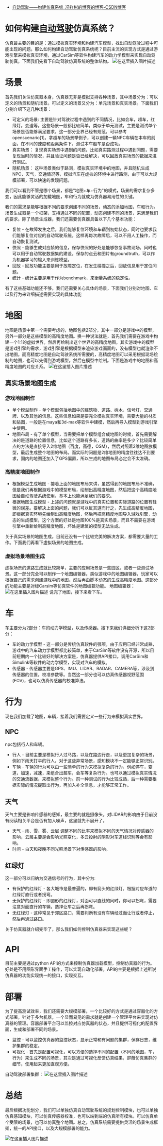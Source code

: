 - [自动驾驶——构建仿真系统_况祥彬的博客的博客-CSDN博客](https://blog.csdn.net/qq_40337086/article/details/125534961)

# 如何构建[自动驾驶](https://so.csdn.net/so/search?q=自动驾驶&spm=1001.2101.3001.7020)仿真系统？

仿真最主要的目的是：通过模拟真实环境和构建汽车模型，找出自动驾驶过程中可能出现的问题。那么如何构建自动驾驶仿真系统呢？目前主流的实现方式是通过游戏引擎来模拟真实环境，通过CarSim等软件构建汽车的动力学模型来实现自动驾驶仿真。下面我们先看下自动驾驶仿真系统的整体结构。
![在这里插入图片描述](https://img-blog.csdnimg.cn/bd3902a0b61e4625a9d2d7b732ffb04f.png)

# 场景

首先我们关注仿真器本身，仿真器无非是模拟支持各种场景，其中场景分为：可以定义的场景和随机场景。可以定义的场景又分为：单元场景和真实场景。下面我们分别介绍下这几种场景：

- 可定义的场景: 主要是针对驾驶过程中遇到的不同情况，比如会车，超车，红绿灯，变道等，这些场景一般都比较简单，类似于单元测试，主要是测试单个场景是否能够满足要求，这一部分业界已经有规范，可以参考openscenario[1]。拿超车的场景举例子，可以创建一辆NPC车辆在本车的前面，在不同的速度和距离条件下，测试本车超车是否成功。
- 真实场景： 复现真实场景中遇到的问题，比如真实路测过程中遇到问题，需要复现当时的情况，并且验证问题是否已经解决，可以回放真实场景的数据来进行测试。
- 随机场景： 这种场景类似于路测，模拟真实环境中的地图，并且随机生成NPC，天气，交通情况等，模拟汽车在虚拟的环境中进行路测，由于可以大规模部署，可以快速的发现问题。

我们可以看到不管是哪个场景，都是"地图+车+行为"的模式，场景的需求复杂多变，因此能够灵活的加载地图，车和行为就成为仿真器易用性的关键。

我们的需求是能够根据不同的要求创建不同的场景，动态的添加地图，车和行为。场景生成器是一个框架，支持通过不同的配置，动态创建不同的场景，来满足我们的要求。除了场景生成器，我们还需要仿真器具备以下几个基本功能：

- 复位 - 在故障发生之后，我们能够复位环境和车辆到初始状态，同时也要求我们能够复位对应的自动驾驶系统。这样再每次故障后，可以不用人工操作，而自动恢复测试。
- 快照 - 能够生成对应帧的信息，保存快照的好处是能够恢复事故现场，同时也可以用于自动驾驶数据集的建设。保存的点云和图片有groundtruth，可以作为机器学习的输入来训练模型。
- 回放 - 回放功能主要是用于故障定位，在发生碰撞之后，回放信息用于定位问题。
- 统计 - 统计主要是用于作为benchmark，来衡量系统的稳定性。

有了这些基础功能还不够，我们还需要关心具体的场景，下面我们分别对地图、车以及行为来详细描述需要实现的具体功能

# 地图

地图是场景中第一个需要考虑的，地图包括2部分，其中一部分是游戏中的模型，另外一部分是这些模型的高精度地图。换一种说法就是，首先我们需要在游戏中构建一个1:1的虚拟世界，然后再绘制出这个世界的高精度地图。其实游戏中的模型是游戏引擎的需求，游戏引擎是根据模型来渲染游戏画面的，没有模型也就渲染不出地图。而高精度地图是自动驾驶系统所需要的，高精度地图可以采用根据现场绘制的地图，也可以先得到游戏模型，然后在模型中绘制。下面是游戏中的地图和高精度地图的对应关系。
![在这里插入图片描述](https://img-blog.csdnimg.cn/7a85f9ae115d42f3a73c0278b92d290c.png)

## 真实场景地图生成

### 游戏地图制作

- 单个模型制作 - 单个模型包括地图中的建筑物、道路、树木、信号灯、交通牌、以及其他的信息。这些信息如果是要完全模拟真实环境，需要大量的材质和贴图，一般是在maya和3d-max等软件中建模，然后再导入模型到游戏引擎中使用。
- 地图布局 - 有了单个模型，当需要把单个模型组合成地图的时候，首先需要解决的是道路的位置信息，比如这个道路有多长，道路的曲率是多少？比较简单点的方法是直接导入2维地图（百度，高德，OSM），然后对照着2维地图放模型，最后生成整个地图的布局。而实际的问题是2维地图的精度往往达不到要求，国内的地图还加入了GPS偏置，所以生成的地图布局必定会不太准确。

### 高精度地图制作

- 根据模型生成地图 - 接着上面的地图布局来讲，虽然得到的地图布局不准确，但是我们再根据游戏中的模型布局，绘制出高精度地图，然后把这个高精度地图给自动驾驶系统使用，基本上也能满足我们的要求。
- 根据地图生成模型 - 上述的问题就是游戏中的真实位置和实际道路的位置有轻微的误差。要解决上面的问题，我们可以反其道而行之，先生成高精度地图，即根据真实环境先绘制出高精度地图，然后再把高精度地图导入游戏引擎，动态的生成模型，这个方案的好处是地图100%是真实场景，而且不需要在游戏引擎中重新绘制高精度地图，坏处是建筑的模型无法生成。

关于真实场景的地图生成，目前还没有一个比较完美的解决方案，都需要大量的工作。下面我们再看下虚拟场景的地图生成。

### 虚拟场景地图生成

虚拟场景的道路生成就比较简单，主要的应用场景是一些园区，或者一些测试场景。这一部分完全可以制作一个地图编辑器，类似游戏中的地图编辑器，玩家可以根据自己的需求创建游戏中的地图，然后再由脚本动态的生成高精度地图。这部分的功能主要是对标Carsim等仿真软件的地图编辑功能。
地图编辑器：
![在这里插入图片描述](https://img-blog.csdnimg.cn/03bf90186c5546cb87ce303ade44a4c1.png)
说完了地图，接下来看下车。

# 车

车主要分为2部分：车的动力学模型，以及传感器。接下来我们详细分析下这2部分：

- 车的动力学模型 - 这一部分是传统仿真软件的强项，由于应用已经非常成熟，游戏中的汽车动力学模型都比较简单，由于CarSim等软件没有开源，所以目前短期内一个比较好的解决方案是，仿真器提供API接口，调用CarSim和Simulink等软件的动力学模型，实现对汽车的模拟。
- 传感器 - 传感器主要是GPS、IMU、LIDAR、RADAR、CAMERA等，涉及到传感器的位置，校准参数等。当然这一部分也可以仿真传感器视野范围(FOV)，也可以仿真传感器的校准算法。

# 行为

现在我们加载了地图，车辆，接着我们需要定义一些行为来模拟真实世界。

## NPC

npc包括行人和车辆。

- 行人 - 目前主要是模拟行人过马路，以及在路边行走，以及更加复杂的场景，例如下雨天打伞的行人，对于这些异常场景，感知模块不一定能够正常识别。
- 车辆 - 车辆的行为可以由一些简单的行为来模拟复杂的行为，例如停车，变道，加速，减速，来组合出超车，会车等复杂行为。也可以通过模拟真实情况的交通流数据，来模拟整个行为。前一种测试的行为比较成熟，后一种需要根据实际的情况提取出行为，再加入补全信息，才能够正常工作。

## 天气

天气主要是影响传感器的感知，最主要的就是摄像头。对LIDAR的影响由于目前没有阅读相关平台是否有加入噪声，这里就先不展开了。

- 天气 - 雨、雪、雾、云层 调整不同的比率来模拟不同的天气情况对传感器的影响，云层主要是会影响光照变化，多云投射的阴影对车道线识别等会有影响。
- 时间 - 白天和夜晚不同光照场景下对传感器的影响。

## 红绿灯

这一部分可以归纳为交通信号的行为，其中分为:

- 有保护的红绿灯 - 各大城市是最普遍的，即有箭头的红绿灯，根据对应车道的红绿灯直行或者拐弯。
- 无保护的红绿灯 - 即圆形的红绿灯，对面可以直线的同时，你可以拐弯，需要注意对面直行的车辆，选择让车之后再拐弯。
- 无红绿灯 - 这种常见于郊区路口，需要判断有没有车辆经过而让行或者停止，然后再通过路口。

关于仿真器就介绍完毕了，那么我们如何控制仿真器来实现这些呢？

# API

目前主要是通过python API的方式来控制仿真器加载模型，控制仿真器的行为。好处是不用图形界面手工操作，可以实现自动化部署。API的主要是根据上述所说仿真器的功能实现统一的接口，实现交互。

# 部署

为了提高测试效率，我们还需要大规模部署，一个比较好的方式是通过容器化的方式部署。针对于多台机器，一个显而易见的需求就是创建一个管理平台来实现对仿真器的管理。容器部署平台可以监控对应仿真器的状态，并且提供可视化的配置界面，生成和部署不同的场景。

- 监控 - 可以监控仿真器的监控状态，显示正常和有问题的集群，保存日志，维护集群的稳定。
- 可视化 - 首先是配置可视化，可以方便的选择不同的配置（不同的地图，车，行为）来生成不同的场景，其次是通过可视化反馈仿真结果，屏蔽仿真集群的细节，使用起来更加直观方便。

自动驾驶部署集群：
![在这里插入图片描述](https://img-blog.csdnimg.cn/f571e409ee284965bc9670735d8a5aed.png)

# 总结

最后根据功能划分，我们可以单独仿真自动驾驶系统的规划控制模块，也可以单独仿真感知模块，可以仿真传感器校准，也可以端到端的仿真所有模块。可以仿真单个受限的场景，也可以仿真整个地图。总之，仿真系统需要提供灵活的场景生成框架，统一的API接口，以及大规模部署的能力。

![在这里插入图片描述](https://img-blog.csdnimg.cn/da744de576ce41e9836eceaacde8bae3.png)